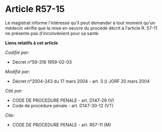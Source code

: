 # Article R57-15

Le magistrat informe l'intéressé qu'il peut demander à tout moment qu'un médecin vérifie que la mise en oeuvre du procédé
décrit à l'article R. 57-11 ne présente pas d'inconvénient pour sa santé.

**Liens relatifs à cet article**

_Codifié par_:

  - Décret n°59-318 1959-02-03

_Modifié par_:

  - Décret n°2004-243 du 17 mars 2004 - art. 3 () JORF 20 mars 2004

_Cité par_:

  - CODE DE PROCEDURE PENALE - art. D147-29 (V)
  - Code de procédure pénale - art. D147-30-12 (VT)

_Cite_:

  - CODE DE PROCEDURE PENALE - art. R57-11 (M)
